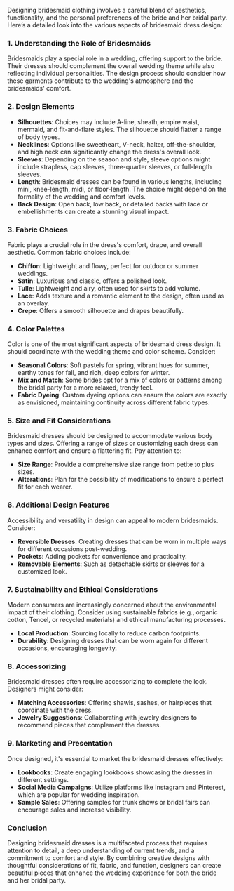 Designing bridesmaid clothing involves a careful blend of aesthetics, functionality, and the personal preferences of the bride and her bridal party. Here’s a detailed look into the various aspects of bridesmaid dress design:

### 1. **Understanding the Role of Bridesmaids**
Bridesmaids play a special role in a wedding, offering support to the bride. Their dresses should complement the overall wedding theme while also reflecting individual personalities. The design process should consider how these garments contribute to the wedding's atmosphere and the bridesmaids' comfort.

### 2. **Design Elements**
   - **Silhouettes**: Choices may include A-line, sheath, empire waist, mermaid, and fit-and-flare styles. The silhouette should flatter a range of body types.
   - **Necklines**: Options like sweetheart, V-neck, halter, off-the-shoulder, and high neck can significantly change the dress's overall look.
   - **Sleeves**: Depending on the season and style, sleeve options might include strapless, cap sleeves, three-quarter sleeves, or full-length sleeves.
   - **Length**: Bridesmaid dresses can be found in various lengths, including mini, knee-length, midi, or floor-length. The choice might depend on the formality of the wedding and comfort levels.
   - **Back Design**: Open back, low back, or detailed backs with lace or embellishments can create a stunning visual impact.

### 3. **Fabric Choices**
Fabric plays a crucial role in the dress's comfort, drape, and overall aesthetic. Common fabric choices include:
   - **Chiffon**: Lightweight and flowy, perfect for outdoor or summer weddings.
   - **Satin**: Luxurious and classic, offers a polished look.
   - **Tulle**: Lightweight and airy, often used for skirts to add volume.
   - **Lace**: Adds texture and a romantic element to the design, often used as an overlay.
   - **Crepe**: Offers a smooth silhouette and drapes beautifully.

### 4. **Color Palettes**
Color is one of the most significant aspects of bridesmaid dress design. It should coordinate with the wedding theme and color scheme. Consider:
   - **Seasonal Colors**: Soft pastels for spring, vibrant hues for summer, earthy tones for fall, and rich, deep colors for winter.
   - **Mix and Match**: Some brides opt for a mix of colors or patterns among the bridal party for a more relaxed, trendy feel.
   - **Fabric Dyeing**: Custom dyeing options can ensure the colors are exactly as envisioned, maintaining continuity across different fabric types.

### 5. **Size and Fit Considerations**
Bridesmaid dresses should be designed to accommodate various body types and sizes. Offering a range of sizes or customizing each dress can enhance comfort and ensure a flattering fit. Pay attention to:
   - **Size Range**: Provide a comprehensive size range from petite to plus sizes.
   - **Alterations**: Plan for the possibility of modifications to ensure a perfect fit for each wearer.

### 6. **Additional Design Features**
Accessibility and versatility in design can appeal to modern bridesmaids. Consider:
   - **Reversible Dresses**: Creating dresses that can be worn in multiple ways for different occasions post-wedding.
   - **Pockets**: Adding pockets for convenience and practicality.
   - **Removable Elements**: Such as detachable skirts or sleeves for a customized look.

### 7. **Sustainability and Ethical Considerations**
Modern consumers are increasingly concerned about the environmental impact of their clothing. Consider using sustainable fabrics (e.g., organic cotton, Tencel, or recycled materials) and ethical manufacturing processes.
   - **Local Production**: Sourcing locally to reduce carbon footprints.
   - **Durability**: Designing dresses that can be worn again for different occasions, encouraging longevity.

### 8. **Accessorizing**
Bridesmaid dresses often require accessorizing to complete the look. Designers might consider:
   - **Matching Accessories**: Offering shawls, sashes, or hairpieces that coordinate with the dress.
   - **Jewelry Suggestions**: Collaborating with jewelry designers to recommend pieces that complement the dresses.

### 9. **Marketing and Presentation**
Once designed, it's essential to market the bridesmaid dresses effectively:
   - **Lookbooks**: Create engaging lookbooks showcasing the dresses in different settings.
   - **Social Media Campaigns**: Utilize platforms like Instagram and Pinterest, which are popular for wedding inspiration.
   - **Sample Sales**: Offering samples for trunk shows or bridal fairs can encourage sales and increase visibility.

### Conclusion
Designing bridesmaid dresses is a multifaceted process that requires attention to detail, a deep understanding of current trends, and a commitment to comfort and style. By combining creative designs with thoughtful considerations of fit, fabric, and function, designers can create beautiful pieces that enhance the wedding experience for both the bride and her bridal party.